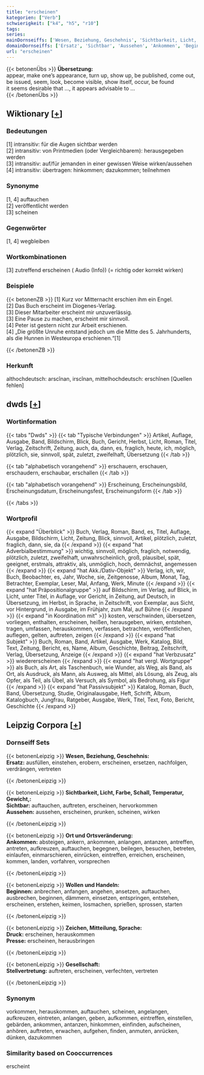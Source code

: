 ```yaml
---
title: "erscheinen"
kategorien: ["Verb"]
schwierigkeit: ["k4", "h5", "r10"]
tags:
series:
mainDornseiffs: ['Wesen, Beziehung, Geschehnis', 'Sichtbarkeit, Licht, Farbe, Schall, Temperatur, Gewicht,', 'Ort und Ortsveränderung', 'Wollen und Handeln', 'Zeichen, Mitteilung, Sprache', 'Gesellschaft']
domainDornseiffs: ['Ersatz', 'Sichtbar', 'Aussehen', 'Ankommen', 'Beginnen', 'Druck', 'Presse', 'Stellvertretung']
url: "erscheinen"
---
```


{{< betonenÜbs >}}
**Übersetzung:**  
appear, make one’s appearance, turn up, show up, be published, come out, be issued, seem, look, become visible, show  itself, occur, be found  
it seems desirable that …, it appears advisable to …  
{{< /betonenÜbs >}}

## Wiktionary [[+](https://de.wiktionary.org/wiki/erscheinen)]

### Bedeutungen
[1] intransitiv: für die Augen sichtbar werden  
[2] intransitiv: von Printmedien (oder Vergleichbarem): herausgegeben werden  
[3] intransitiv: auf/für jemanden in einer gewissen Weise wirken/aussehen  
[4] intransitiv: übertragen: hinkommen; dazukommen; teilnehmen  

### Synonyme
[1, 4] auftauchen  
[2] veröffentlicht werden  
[3] scheinen  

### Gegenwörter
[1, 4] wegbleiben  

### Wortkombinationen
[3] zutreffend erscheinen ( Audio (Info)) (= richtig oder korrekt wirken)  

### Beispiele
{{< betonenZB >}}
[1] Kurz vor Mitternacht erschien ihm ein Engel.  
[2] Das Buch erscheint im Diogenes-Verlag.  
[3] Dieser Mitarbeiter erscheint mir unzuverlässig.  
[3] Eine Pause zu machen, erscheint mir sinnvoll.  
[4] Peter ist gestern nicht zur Arbeit erschienen.  
[4] „Die größte Unruhe entstand jedoch um die Mitte des 5. Jahrhunderts, als die Hunnen in Westeuropa erschienen.“[1]  

{{< /betonenZB >}}
### Herkunft
althochdeutsch: arscînan, irscînan, mittelhochdeutsch: erschînen [Quellen fehlen]  



## dwds [[+](https://www.dwds.de/wb/erscheinen)]

### Wortinformation
{{< tabs "Dwds" >}}
{{< tab "Typische Verbindungen" >}}
Artikel, Auflage, Ausgabe, Band, Bildschirm, Blick, Buch, Gericht, Herbst, Licht, Roman, Titel, Verlag, Zeitschrift, Zeitung, auch, da, dann, es, fraglich, heute, ich, möglich, plötzlich, sie, sinnvoll, spät, zuletzt, zweifelhaft, Übersetzung
{{< /tab >}}

{{< tab "alphabetisch vorangehend" >}}
erschauern, erschauen, erschaudern, erschaubar, erschallen
{{< /tab >}}

{{< tab "alphabetisch vorangehend" >}}
Erscheinung, Erscheinungsbild, Erscheinungsdatum, Erscheinungsfest, Erscheinungsform
{{< /tab >}}

{{< /tabs >}}

### Wortprofil
{{< expand "Überblick" >}} Buch, Verlag, Roman, Band, es, Titel, Auflage, Ausgabe, Bildschirm, Licht, Zeitung, Blick, sinnvoll, Artikel, plötzlich, zuletzt, fraglich, dann, sie, da {{< /expand >}}
{{< expand "hat Adverbialbestimmung" >}} wichtig, sinnvoll, möglich, fraglich, notwendig, plötzlich, zuletzt, zweifelhaft, unwahrscheinlich, groß, plausibel, spät, geeignet, erstmals, attraktiv, als, unmöglich, hoch, demnächst, angemessen {{< /expand >}}
{{< expand "hat Akk./Dativ-Objekt" >}} Verlag, ich, wir, Buch, Beobachter, es, Jahr, Woche, sie, Zeitgenosse, Album, Monat, Tag, Betrachter, Exemplar, Leser, Mal, Anfang, Werk, Minute {{< /expand >}}
{{< expand "hat Präpositionalgruppe" >}} auf Bildschirm, im Verlag, auf Blick, in Licht, unter Titel, in Auflage, vor Gericht, in Zeitung, auf Deutsch, in Übersetzung, im Herbst, in Sprache, in Zeitschrift, von Exemplar, aus Sicht, vor Hintergrund, in Ausgabe, im Frühjahr, zum Mal, auf Bühne {{< /expand >}}
{{< expand "in Koordination mit" >}} kosten, verschwinden, übersetzen, vorliegen, enthalten, erscheinen, heißen, herausgeben, wirken, entstehen, tragen, umfassen, herauskommen, verfassen, betrachten, veröffentlichen, auflegen, gelten, auftreten, zeigen {{< /expand >}}
{{< expand "hat Subjekt" >}} Buch, Roman, Band, Artikel, Ausgabe, Werk, Katalog, Bild, Text, Zeitung, Bericht, es, Name, Album, Geschichte, Beitrag, Zeitschrift, Verlag, Übersetzung, Anzeige {{< /expand >}}
{{< expand "hat Verbzusatz" >}} wiedererscheinen {{< /expand >}}
{{< expand "hat vergl. Wortgruppe" >}} als Buch, als Art, als Taschenbuch, wie Wunder, als Weg, als Band, als Ort, als Ausdruck, als Mann, als Ausweg, als Mittel, als Lösung, als Zeug, als Opfer, als Teil, als Übel, als Versuch, als Symbol, als Bedrohung, als Figur {{< /expand >}}
{{< expand "hat Passivsubjekt" >}} Katalog, Roman, Buch, Band, Übersetzung, Studie, Originalausgabe, Heft, Schrift, Album, Katalogbuch, Jungfrau, Ratgeber, Ausgabe, Werk, Titel, Text, Foto, Bericht, Geschichte {{< /expand >}}

## Leipzig Corpora [[+](https://corpora.uni-leipzig.de/en/res?word=erscheinen&corpusId=deu_newscrawl-public_2018)]

### Dornseiff Sets
{{< betonenLeipzig >}}
**Wesen, Beziehung, Geschehnis:**  
**Ersatz:** ausfüllen, einstehen, erobern, erscheinen, ersetzen, nachfolgen, verdrängen, vertreten  

{{< /betonenLeipzig >}}


{{< betonenLeipzig >}}
**Sichtbarkeit, Licht, Farbe, Schall, Temperatur, Gewicht,:**  
**Sichtbar:** auftauchen, auftreten, erscheinen, hervorkommen  
**Aussehen:** aussehen, erscheinen, prunken, scheinen, wirken  

{{< /betonenLeipzig >}}


{{< betonenLeipzig >}}
**Ort und Ortsveränderung:**  
**Ankommen:** absteigen, ankern, ankommen, anlangen, antanzen, antreffen, antreten, aufkreuzen, auftauchen, begegnen, beilegen, besuchen, betreten, einlaufen, einmarschieren, einrücken, eintreffen, erreichen, erscheinen, kommen, landen, vorfahren, vorsprechen  

{{< /betonenLeipzig >}}


{{< betonenLeipzig >}}
**Wollen und Handeln:**  
**Beginnen:** anbrechen, anfangen, angehen, ansetzen, auftauchen, ausbrechen, beginnen, dämmern, einsetzen, entspringen, entstehen, erscheinen, erstehen, keimen, losmachen, sprießen, sprossen, starten  

{{< /betonenLeipzig >}}


{{< betonenLeipzig >}}
**Zeichen, Mitteilung, Sprache:**  
**Druck:** erscheinen, herauskommen  
**Presse:** erscheinen, herausbringen  

{{< /betonenLeipzig >}}


{{< betonenLeipzig >}}
**Gesellschaft:**  
**Stellvertretung:** auftreten, erscheinen, verfechten, vertreten  

{{< /betonenLeipzig >}}

### Synonym
vorkommen, herauskommen, auftauchen, scheinen, angelangen, aufkreuzen, eintreten, anlangen, geben, aufkommen, eintreffen, einstellen, gebärden, ankommen, antanzen, hinkommen, einfinden, aufscheinen, anhören, auftreten, erwachen, aufgehen, finden, anmuten, anrücken, dünken, dazukommen


### Similarity based on Cooccurrences
erscheint

